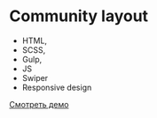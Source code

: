 # Community layout

- HTML,
- SCSS,
- Gulp,
- JS
- Swiper
- Responsive design

[Смотреть демо](https://muzykalniy.github.io/Community/)
